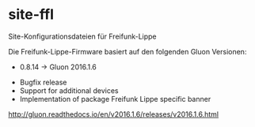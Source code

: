 # site-ffl
Site-Konfigurationsdateien für Freifunk-Lippe

Die Freifunk-Lippe-Firmware basiert auf den folgenden Gluon Versionen:

* 0.8.14 -> Gluon 2016.1.6

- Bugfix release
- Support for additional devices
- Implementation of package Freifunk Lippe specific banner

http://gluon.readthedocs.io/en/v2016.1.6/releases/v2016.1.6.html
